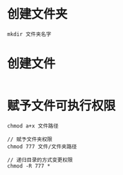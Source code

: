 # 创建文件夹
```shell
mkdir 文件夹名字
```
# 创建文件
```shell

```

# 赋予文件可执行权限
```shell
chmod a+x 文件路径

// 赋予文件夹权限
chmod 777 文件/文件夹路径

// 递归目录的方式变更权限
chmod -R 777 *
```

